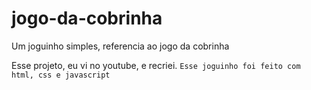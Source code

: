 # jogo-da-cobrinha
Um joguinho simples, referencia ao jogo da cobrinha

Esse projeto, eu vi no youtube, e recriei. 
``Esse joguinho foi feito com html, css e javascript``

